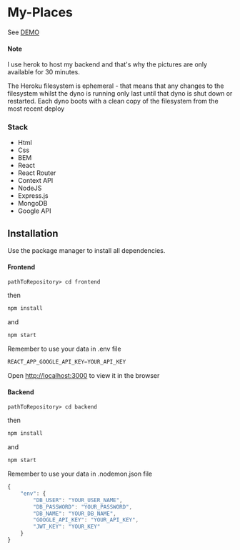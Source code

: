 # My-Places

See [DEMO](https://mymernapp.firebaseapp.com/)

#### Note 

I use herok to host my backend and that's why the pictures are only available for 30 minutes.

The Heroku filesystem is ephemeral - that means that any changes to the filesystem whilst the dyno is running only last until that dyno is shut down or restarted. Each dyno boots with a clean copy of the filesystem from the most recent deploy

### Stack
- Html
- Css
- BEM
- React
- React Router
- Context API
- NodeJS
- Express.js
- MongoDB
- Google API

## Installation

Use the package manager to install all dependencies.

#### Frontend

```
pathToRepository> cd frontend
```

then

```javascript
npm install
```
and

```javascript
npm start
```

Remember to use your data in .env file

```javascript
REACT_APP_GOOGLE_API_KEY=YOUR_API_KEY
```

Open [http://localhost:3000](http://localhost:3000) to view it in the browser

#### Backend

```
pathToRepository> cd backend
```

then

```javascript
npm install
```
and

```javascript
npm start
```

Remember to use your data in .nodemon.json file

```javascript
{
    "env": {
        "DB_USER": "YOUR_USER_NAME",
        "DB_PASSWORD": "YOUR_PASSWORD",
        "DB_NAME": "YOUR_DB_NAME",
        "GOOGLE_API_KEY": "YOUR_API_KEY",
        "JWT_KEY": "YOUR_KEY"
    }
}
```
